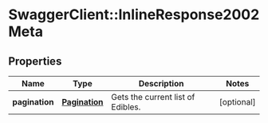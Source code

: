# SwaggerClient::InlineResponse2002Meta

## Properties
Name | Type | Description | Notes
------------ | ------------- | ------------- | -------------
**pagination** | [**Pagination**](Pagination.md) | Gets the current list of Edibles. | [optional] 


